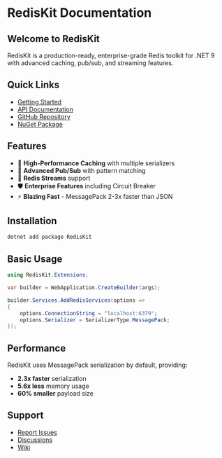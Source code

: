 # RedisKit Documentation

## Welcome to RedisKit

RedisKit is a production-ready, enterprise-grade Redis toolkit for .NET 9 with advanced caching, pub/sub, and streaming features.

## Quick Links

- [Getting Started](articles/getting-started.md)
- [API Documentation](api/index.md)
- [GitHub Repository](https://github.com/ersintarhan/RedisKit)
- [NuGet Package](https://www.nuget.org/packages/RedisKit)

## Features

- 🚀 **High-Performance Caching** with multiple serializers
- 📡 **Advanced Pub/Sub** with pattern matching
- 🌊 **Redis Streams** support
- 🛡️ **Enterprise Features** including Circuit Breaker
- ⚡ **Blazing Fast** - MessagePack 2-3x faster than JSON

## Installation

```bash
dotnet add package RedisKit
```

## Basic Usage

```csharp
using RedisKit.Extensions;

var builder = WebApplication.CreateBuilder(args);

builder.Services.AddRedisServices(options =>
{
    options.ConnectionString = "localhost:6379";
    options.Serializer = SerializerType.MessagePack;
});
```

## Performance

RedisKit uses MessagePack serialization by default, providing:
- **2.3x faster** serialization
- **5.6x less** memory usage
- **60% smaller** payload size

## Support

- [Report Issues](https://github.com/ersintarhan/RedisKit/issues)
- [Discussions](https://github.com/ersintarhan/RedisKit/discussions)
- [Wiki](https://github.com/ersintarhan/RedisKit/wiki)